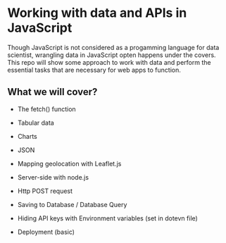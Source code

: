 # Working with data and APIs in JavaScript

Though JavaScript is not considered as a progamming language for data scientist, wrangling data in JavaScript opten happens under the covers. This repo will show some approach to work with data and perform the essential tasks that are necessary for web apps to function.

## What we will cover?

- The fetch() function

- Tabular data

- Charts

- JSON

- Mapping geolocation with Leaflet.js

- Server-side with node.js

- Http POST request

- Saving to Database / Database Query

- Hiding API keys with Environment variables (set in dotevn file)

- Deployment (basic)
